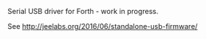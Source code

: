 Serial USB driver for Forth - work in progress.

See <http://jeelabs.org/2016/06/standalone-usb-firmware/>
